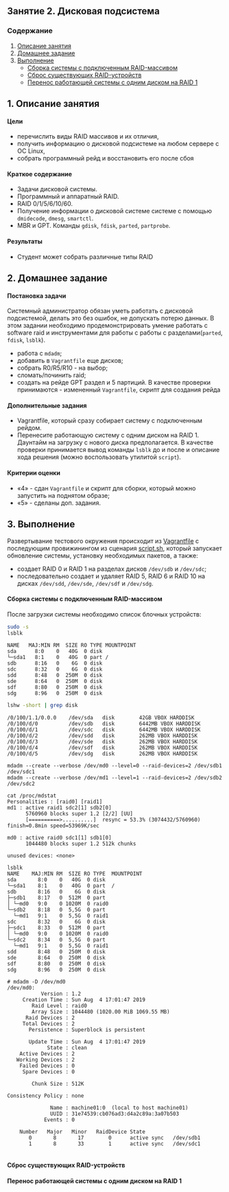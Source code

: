## Занятие 2. Дисковая подсистема

### Содержание
1. [Описание занятия](#description)  
2. [Домашнее задание](#homework)  
3. [Выполнение](#exec)
   - [Сборка системы с подключенным RAID-массивом](#exec1)  
   - [Сброс существующих RAID-устройств](#reset)
   - [Перенос работающей системы с одним диском на RAID 1](#exec2)  

## 1. Описание занятия <a name="description"></a>
#### Цели
- перечислить виды RAID массивов и их отличия,  
- получить информацию о дисковой подсистеме на любом сервере с ОС Linux,  
- собрать программный рейд и восстановить его после сбоя  

#### Краткое содержание  
- Задачи дисковой системы.  
- Программный и аппаратный RAID.  
- RAID 0/1/5/6/10/60.  
- Получение информации о дисковой системе системе с помощью `dmidecode`, `dmesg`, `smartctl`.  
- MBR и GPT. Команды `gdisk`, `fdisk`, `parted`, `partprobe`.

#### Результаты  
- Студент может собрать различные типы RAID

## 2. Домашнее задание  <a name="homework"></a>
#### Постановка задачи  
Системный администратор обязан уметь работать с дисковой подсистемой, делать это без ошибок, не допускать потерю данных. В этом задании необходимо продемонстрировать умение работать с software raid и инструментами для работы с работы с разделами(`parted`, `fdisk`, `lsblk`).
- работа с `mdadm`;  
- добавить в `Vagrantfile` еще дисков;  
- собрать R0/R5/R10 - на выбор;  
- сломать/починить raid;  
- создать на рейде GPT раздел и 5 партиций.
В качестве проверки принимаются - измененный `Vagrantfile`, скрипт для создания рейда  
#### Дополнительные задания  
- Vagrantfile, который сразу собирает систему с подключенным рейдом.  
- Перенесите работающую систему с одним диском на RAID 1. Даунтайм на загрузку с нового диска предполагается. В качестве проверки принимается вывод команды `lsblk` до и после и описание хода решения (можно воспользовать утилитой `script`).  
#### Критерии оценки  
- &laquo;4&raquo; - сдан `Vagrantfile` и скрипт для сборки, который можно запустить на поднятом образе;  
- &laquo;5&raquo; - сделаны доп. задания.

## 3. Выполнение <a name="exec"></a>  
Развертывание тестового окружения происходит из [Vagrantfile](https://github.com/che-a/OTUS_LinuxAdministrator/blob/master/lesson_02/Vagrantfile) с последующим провижинингом из сценария [script.sh](https://github.com/che-a/OTUS_LinuxAdministrator/blob/master/lesson_02/script.sh), который запускает обновление системы, установку необходимых пакетов, а также:  
- создает RAID 0 и RAID 1 на разделах дисков `/dev/sdb` и `/dev/sdc`;  
- последовательно создает и удаляет RAID 5, RAID 6 и RAID 10 на дисках `/dev/sdd`, `/dev/sde`, `/dev/sdf` и `/dev/sdg`.  

#### Сборка системы с подключенным RAID-массивом <a name="exec1"></a>
После загрузки системы необходимо список блочных устройств:
```bash
sudo -s
lsblk
```
```console
NAME   MAJ:MIN RM  SIZE RO TYPE MOUNTPOINT
sda      8:0    0   40G  0 disk
└─sda1   8:1    0   40G  0 part /
sdb      8:16   0    6G  0 disk
sdc      8:32   0    6G  0 disk
sdd      8:48   0  250M  0 disk
sde      8:64   0  250M  0 disk
sdf      8:80   0  250M  0 disk
sdg      8:96   0  250M  0 disk
```
```bash
lshw -short | grep disk
```
```console
/0/100/1.1/0.0.0    /dev/sda   disk        42GB VBOX HARDDISK
/0/100/d/0          /dev/sdb   disk        6442MB VBOX HARDDISK
/0/100/d/1          /dev/sdc   disk        6442MB VBOX HARDDISK
/0/100/d/2          /dev/sdd   disk        262MB VBOX HARDDISK
/0/100/d/3          /dev/sde   disk        262MB VBOX HARDDISK
/0/100/d/4          /dev/sdf   disk        262MB VBOX HARDDISK
/0/100/d/5          /dev/sdg   disk        262MB VBOX HARDDISK
```
```console
mdadm --create --verbose /dev/md0 --level=0 --raid-devices=2 /dev/sdb1 /dev/sdc1
mdadm --create --verbose /dev/md1 --level=1 --raid-devices=2 /dev/sdb2 /dev/sdc2
```
```console
cat /proc/mdstat
Personalities : [raid0] [raid1]
md1 : active raid1 sdc2[1] sdb2[0]
      5760960 blocks super 1.2 [2/2] [UU]
      [==========>..........]  resync = 53.3% (3074432/5760960) finish=0.8min speed=53969K/sec

md0 : active raid0 sdc1[1] sdb1[0]
      1044480 blocks super 1.2 512k chunks

unused devices: <none>
```
```console
lsblk
NAME    MAJ:MIN RM  SIZE RO TYPE  MOUNTPOINT
sda       8:0    0   40G  0 disk
└─sda1    8:1    0   40G  0 part  /
sdb       8:16   0    6G  0 disk
├─sdb1    8:17   0  512M  0 part
│ └─md0   9:0    0 1020M  0 raid0
└─sdb2    8:18   0  5,5G  0 part
  └─md1   9:1    0  5,5G  0 raid1
sdc       8:32   0    6G  0 disk
├─sdc1    8:33   0  512M  0 part
│ └─md0   9:0    0 1020M  0 raid0
└─sdc2    8:34   0  5,5G  0 part
  └─md1   9:1    0  5,5G  0 raid1
sdd       8:48   0  250M  0 disk
sde       8:64   0  250M  0 disk
sdf       8:80   0  250M  0 disk
sdg       8:96   0  250M  0 disk
```
```console
# mdadm -D /dev/md0
/dev/md0:
           Version : 1.2
     Creation Time : Sun Aug  4 17:01:47 2019
        Raid Level : raid0
        Array Size : 1044480 (1020.00 MiB 1069.55 MB)
      Raid Devices : 2
     Total Devices : 2
       Persistence : Superblock is persistent

       Update Time : Sun Aug  4 17:01:47 2019
             State : clean
    Active Devices : 2
   Working Devices : 2
    Failed Devices : 0
     Spare Devices : 0
     
        Chunk Size : 512K

Consistency Policy : none

              Name : machine01:0  (local to host machine01)
              UUID : 31e74539:cb076ad3:d4a2c89a:3a07b503
            Events : 0

    Number   Major   Minor   RaidDevice State
       0       8       17        0      active sync   /dev/sdb1
       1       8       33        1      active sync   /dev/sdc1
```
```console
```


#### Сброс существующих RAID-устройств  <a name="reset"></a>  

#### Перенос работающей системы с одним диском на RAID 1 <a name="exec2"></a>
